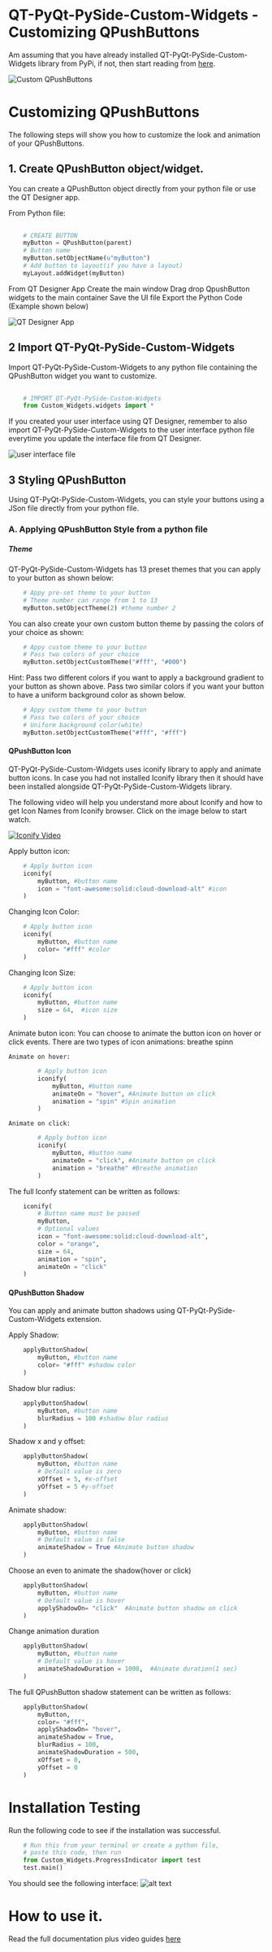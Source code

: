 # QT-PyQt-PySide-Custom-Widgets - Customizing QPushButtons
Am assuming that you have already installed QT-PyQt-PySide-Custom-Widgets library from PyPi, if not, then start reading from [here](https://khamisikibet.github.io/QT-PyQt-PySide-Custom-Widgets/).

![Custom QPushButtons](https://github.com/KhamisiKibet/QT-PyQt-PySide-Custom-Widgets/blob/main/images/qpushbutton.png?raw=true)

# Customizing QPushButtons

The following steps will show you how to customize the look and animation of your QPushButtons. 

## 1. Create QPushButton object/widget.
You can create a QPushButton object directly from your python file or use the QT Designer app. 

From Python file:
```python 
	
	# CREATE BUTTON
	myButton = QPushButton(parent)
	# Button name
	myButton.setObjectName(u"myButton")
	# Add button to layout(if you have a layout)
	myLayout.addWidget(myButton)

```
From QT Designer App
Create the main window 
Drag drop QpushButton widgets to the main container 
Save the UI file
Export the Python Code (Example shown below)

![QT Designer App](https://github.com/KhamisiKibet/QT-PyQt-PySide-Custom-Widgets/blob/main/images/1.png?raw=true)

## 2 Import QT-PyQt-PySide-Custom-Widgets
Import QT-PyQt-PySide-Custom-Widgets to any python file containing the QPushButton widget you want to customize.
```python
	
	# IMPORT QT-PyQt-PySide-Custom-Widgets 
	from Custom_Widgets.widgets import *

```
If you created your user interface using QT Designer, remember to also import  QT-PyQt-PySide-Custom-Widgets to the user interface python file everytime you update the interface file from QT Designer.

![user interface file](https://github.com/KhamisiKibet/QT-PyQt-PySide-Custom-Widgets/blob/main/images/2.png?raw=true)

## 3 Styling QPushButton
Using QT-PyQt-PySide-Custom-Widgets, you can style your buttons using a JSon file directly from your python file.

### A. Applying QPushButton Style from a python file
##### Theme 

QT-PyQt-PySide-Custom-Widgets has 13 preset themes that you can apply to your button as shown below:

```python
	# Appy pre-set theme to your button
	# Theme number can range from 1 to 13
	myButton.setObjectTheme(2) #theme number 2

```
You can also create your own custom button theme by passing the colors of your choice as shown:

```python
	# Appy custom theme to your button
	# Pass two colors of your choice
	myButton.setObjectCustomTheme("#fff", "#000")

```
Hint: Pass two different colors if you want to apply a background gradient to your button as 	   shown above.
	  Pass two similar colors if you want your button to have a uniform background color as shown below.

```python
	# Appy custom theme to your button
	# Pass two colors of your choice
	# Uniform background color(white)
	myButton.setObjectCustomTheme("#fff", "#fff")

```

#### QPushButton Icon 

QT-PyQt-PySide-Custom-Widgets uses iconify library to apply and animate button icons. In case you had not installed Iconify library then it should have been installed alongside QT-PyQt-PySide-Custom-Widgets library.

The following video will help you understand more about Iconify and how to get Icon Names from Iconify browser. Click on the image below to start watch.

[![Iconify Video](https://github.com/KhamisiKibet/QT-PyQt-PySide-Custom-Widgets/blob/main/images/3.png?raw=true)](https://youtu.be/y9qQXn836K0)

Apply button icon:

```python
	# Apply button icon
    iconify(
        myButton, #button name
        icon = "font-awesome:solid:cloud-download-alt" #icon
    )
```
Changing Icon Color:

```python
	# Apply button icon
    iconify(
        myButton, #button name
        color= "#fff" #color
    )
```

Changing Icon Size:

```python
	# Apply button icon
    iconify(
        myButton, #button name
        size = 64,  #icon size
    )
```

Animate buton icon:
You can choose to animate the button icon on hover or click events. There are two types of icon animations: breathe
				 spinn
	
	Animate on hover:

```python
		# Apply button icon
	    iconify(
	        myButton, #button name
	        animateOn = "hover", #Animate button on click
	        animation = "spin" #Spin animation
	    )
```

	Animate on click:

```python
		# Apply button icon
	    iconify(
	        myButton, #button name
	        animateOn = "click", #Animate button on click
	        animation = "breathe" #Breathe animation
	    )
```
The full Iconfy statement can be written as follows:
```python
	iconify(
		# Button name must be passed
        myButton, 
        # Optional values
        icon = "font-awesome:solid:cloud-download-alt", 
        color = "orange", 
        size = 64, 
        animation = "spin", 
        animateOn = "click"
    )
```

#### QPushButton Shadow
You can apply and animate button shadows using QT-PyQt-PySide-Custom-Widgets extension.
	
Apply Shadow:
```python
	applyButtonShadow(
        myButton, #button name
        color= "#fff" #shadow color
    )

```

Shadow blur radius:
```python
	applyButtonShadow(
        myButton, #button name
        blurRadius = 100 #shadow blur radius
    )

```

Shadow x and y offset:
```python
	applyButtonShadow(
        myButton, #button name
        # Default value is zero
        xOffset = 5, #x-offset
        yOffset = 5 #y-offset
    )

```

Animate shadow:
```python
	applyButtonShadow(
        myButton, #button name
        # Default value is false
        animateShadow = True #Animate button shadow
    )

```

Choose an even to animate the shadow(hover or click)
```python
	applyButtonShadow(
        myButton, #button name
        # Default value is hover
        applyShadowOn= "click"  #Animate button shadow on click
    )

```

Change animation duration
```python
	applyButtonShadow(
        myButton, #button name
        # Default value is hover
        animateShadowDuration = 1000,  #Animate duration(1 sec)
    )

```

The full QPushButton shadow statement can be written as follows:
```python
	applyButtonShadow(
        myButton, 
        color= "#fff", 
        applyShadowOn= "hover", 
        animateShadow = True, 
        blurRadius = 100, 
        animateShadowDuration = 500,
        xOffset = 0,
        yOffset = 0
    )

```










# Installation Testing
Run the following code to see if the installation was successful.

```python
	# Run this from your terminal or create a python file, 
	# paste this code, then run
	from Custom_Widgets.ProgressIndicator import test
	test.main()

```

You should see the following interface:
![alt text](https://github.com/KhamisiKibet/QT-PyQt-PySide-Custom-Widgets/blob/main/images/Screenshot.png?raw=true)

# How to use it.
Read the full documentation plus video guides [here](https://khamisikibet.github.io/QT-PyQt-PySide-Custom-Widgets/)
